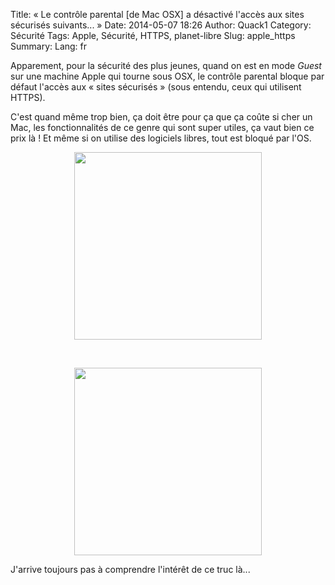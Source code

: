 Title: « Le contrôle parental [de Mac OSX] a désactivé l'accès aux sites sécurisés suivants... »
Date: 2014-05-07 18:26
Author: Quack1
Category: Sécurité
Tags: Apple, Sécurité, HTTPS, planet-libre
Slug: apple_https
Summary: 
Lang: fr

Apparement, pour la sécurité des plus jeunes, quand on est en mode _Guest_ sur une machine Apple qui tourne sous OSX, le contrôle parental bloque par défaut l'accès aux « sites sécurisés » (sous entendu, ceux qui utilisent HTTPS).

C'est quand même trop bien, ça doit être pour ça que ça coûte si cher un Mac, les fonctionnalités de ce genre qui sont super utiles, ça vaut bien ce prix là ! Et même si on utilise des logiciels libres, tout est bloqué par l'OS.

<div align=center><a href="/upload/apple_https_1.png"><img src="/upload/apple_https_1.png" align="center" height="300" /></a></div>

&nbsp;

<div align=center><a href="/upload/apple_https_2.png"><img src="/upload/apple_https_2.png" align="center" height="300" /></a></div>

J'arrive toujours pas à comprendre l'intérêt de ce truc là...